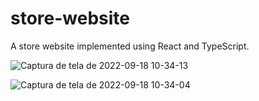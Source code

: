 # store-website
A store website implemented using React and TypeScript.


![Captura de tela de 2022-09-18 10-34-13](https://user-images.githubusercontent.com/96545053/190917315-6218c54b-be56-470f-8c75-3660a120e377.png)

![Captura de tela de 2022-09-18 10-34-04](https://user-images.githubusercontent.com/96545053/190917319-d10d2311-2c2c-4e75-afe1-a4e9cbdf2f7d.png)

